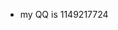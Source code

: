 
- my QQ is 1149217724

<!---
Cx-ourora/Cx-ourora is a ✨ special ✨ repository because its `README.md` (this file) appears on your GitHub profile.
You can click the Preview link to take a look at your changes.
--->
